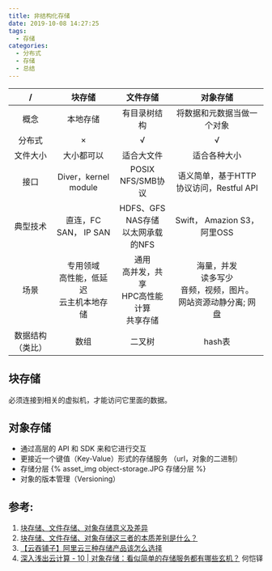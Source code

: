 ```yaml
---
title: 非结构化存储
date: 2019-10-08 14:27:25
tags:
  - 存储
categories: 
  - 分布式
  - 存储
  - 总结  
---
```


<p></p>
<!-- more -->

/ | 块存储| 文件存储 |对象存储
:-:|:-:|:-:|:-:
概念|本地存储| 有目录树结构| 将数据和元数据当做一个对象
分布式| ×| √ | √
文件大小| 大小都可以| 适合大文件| 适合各种大小
接口| Diver，kernel module| POSIX<br> NFS/SMB协议 | 语义简单，基于HTTP协议访问，Restful API
典型技术 | 直连，FC SAN， IP SAN | HDFS、GFS<br>  NAS存储 <br> 以太网承载的NFS  | Swift， Amazion S3， 阿里OSS
场景|  专用领域<br> 高性能，低延迟<br> 云主机本地存储 |  通用 <br> 高并发，共享<br> HPC高性能计算<br> 共享存储 | 海量，并发 <br>读多写少 <br> 音频，视频，图片。 <br> 网站资源动静分离; 网盘
数据结构（类比） | 数组| 二叉树 | hash表
 

## 块存储
必须连接到相关的虚拟机，才能访问它里面的数据。

## 对象存储
+ 通过高层的 API 和 SDK 来和它进行交互
+ 更接近一个键值（Key-Value）形式的存储服务
  （url，对象的二进制）
+ 存储分层
{% asset_img  object-storage.JPG   存储分层 %}
+ 对象的版本管理（Versioning）

## 参考:
1. [块存储、文件存储、对象存储意义及差异](https://www.cnblogs.com/hukey/p/8323853.html)
2. [块存储、文件存储、对象存储这三者的本质差别是什么？](https://www.zhihu.com/question/21536660)
3. [【云吞铺子】阿里云三种存储产品该怎么选择](https://help.aliyun.com/video_detail/71173.html?spm=5176.13394938.0.0.4f436b24YVoclI)
4. [深入浅出云计算 - 10 | 对象存储：看似简单的存储服务都有哪些玄机？]() 何恺铎


